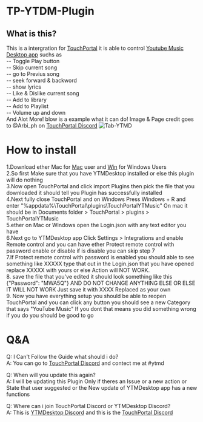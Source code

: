 # TP-YTDM-Plugin

## What is this?
This is a intergration for [TouchPortal](https://www.touch-portal.com/) it is able to
control [Youtube Music Desktop app](https://ytmdesktop.app) suchs as\
-- Toggle Play button\
-- Skip current song\
-- go to Previus song\
-- seek forward & backword\
-- show lyrics\
-- Like & Dislike current song\
-- Add to library\
-- Add to Playlist\
-- Volume up and down\
And Alot More! blow is a example what it can do! Image & Page credit goes to @Arbi_ph on [TouchPortal Discord](https://discord.gg/MgxQb8r)
![Tab-YTMD](https://user-images.githubusercontent.com/55416314/107865596-001dec00-6e1d-11eb-8896-07fd6ee6ad9a.png)

# How to install
1.Download ether Mac for [Mac](https://github.com/KillerBOSS2019/TP-YTDM-Plugin/raw/master/TP-YTMD-Mac.tpp) user and [Win](https://github.com/KillerBOSS2019/TP-YTDM-Plugin/raw/master/TP-YTMD-Win.tpp) for Windows Users\
2.So first Make sure that you have YTMDesktop installed or else this plugin will do nothing\
3.Now open TouchPortal and  click import Plugins then pick the file that you downloaded it should tell you Plugin has successfully installed\
4.Next fully close TouchPortal and on Windows Press Windows + R and enter "%appdata%\TouchPortal\plugins\TouchPortalYTMusic"
On mac it should be in Documents folder > TouchPortal > plugins > TouchPortalYTMusic\
5.ether on Mac or Windows open the Login.json with any text editor you have\
6.Next go to YTMDesktop app Click Settings > Integrations and enable Remote control and you can have ether Protect remote control with password enable or disable
if is disable you can skip step 7\
7.If Protect remote control with password is enabled you should able to see something like XXXXX type that out in the Login.json that you have opened
replace XXXXX with yours or else Action will NOT WORK.\
8. save the file that you've edited it should look something like this {"Password": "MWA5Q"} AND DO NOT CHANGE ANYTHING ELSE OR ELSE IT WILL NOT WORK Just save it with XXXX Replaced as your own\
9. Now you have everything setup you should be able to reopen TouchPortal and you can click any button you should see a new Category that says "YouTube Music" If you dont that means you did something wrong if you do you should be good to go

# Q&A
Q: I Can't Follow the Guide what should i do?\
A: You can go to [TouchPortal Discord](https://discord.gg/MgxQb8r) and contect me at #ytmd

Q: When will you update this again?\
A: I will be updating this Plugin Only if theres an Issue or a new action or State that user suggested or the New update of YTMDesktop app has a new functions

Q: Where can i join TouchPortal Discord or YTMDesktop Discord?\
A: This is [YTMDesktop Discord](https://discord.gg/jEdRHKg7bG) and this is the [TouchPortal Discord](https://discord.gg/MgxQb8r)

